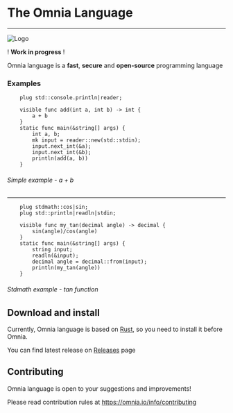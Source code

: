 # The Omnia Language
***
![Logo](https://i.yapx.ru/YQOD8.png "Omnia lang logo")

! **Work in progress** !

Omnia language is a **fast**, **secure** and **open-source** programming language

### Examples ###

```Omnia
    plug std::console.println|reader;
    
    visible func add(int a, int b) -> int {
        a + b
    }
    static func main(&string[] args) {
        int a, b;
        mk input = reader::new(std::stdin);
        input.next_int(&a);
        input.next_int(&b);
        println(add(a, b))
    }
```

###### Simple example - a + b
***

```Omnia
    plug stdmath::cos|sin;
    plug std::println|readln|stdin;
    
    visible func my_tan(decimal angle) -> decimal {
        sin(angle)/cos(angle)
    }
    static func main(&string[] args) {
        string input;
        readln(&input);
        decimal angle = decimal::from(input);
        println(my_tan(angle))
    }
```
###### Stdmath example - tan function

## Download and install ##
Currently, Omnia language is based on [Rust](https://www.rust-lang.org/ "Link to official rust website where you can download it"), so you need to install it before Omnia.

You can find latest release on [Releases](https://github.com/naydiYTomg/Omnia-Language/releases) page

## Contributing ##
Omnia language is open to your suggestions and improvements!

Please read contribution rules at <https://omnia.io/info/contributing>